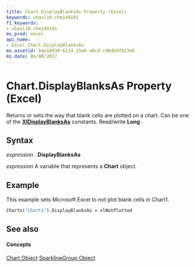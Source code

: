 ```yaml
---
title: Chart.DisplayBlanksAs Property (Excel)
keywords: vbaxl10.chm149101
f1_keywords:
- vbaxl10.chm149101
ms.prod: excel
api_name:
- Excel.Chart.DisplayBlanksAs
ms.assetid: b4e18939-6214-25e8-a0cd-c984b9f82346
ms.date: 06/08/2017
---
```



# Chart.DisplayBlanksAs Property (Excel)

Returns or sets the way that blank cells are plotted on a chart. Can be one of the  **[XlDisplayBlanksAs](Excel.XlDisplayBlanksAs.md)** constants. Read/write **Long** .


## Syntax

 _expression_ . **DisplayBlanksAs**

 _expression_ A variable that represents a **Chart** object.


## Example

This example sets Microsoft Excel to not plot blank cells in Chart1.


```vb
Charts("Chart1").DisplayBlanksAs = xlNotPlotted
```


## See also


#### Concepts


[Chart Object](Excel.Chart(object).md)
[SparklineGroup Object](Excel.SparklineGroup.md)

